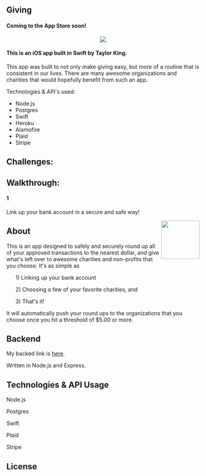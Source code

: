 ## Giving

#### Coming to the App Store soon!

<p align="center">
  <img src="http://i.imgur.com/bSHR8sj.png" max-width="100%">
</p>

#### This is an iOS app built in Swift by Taylor King.

This app was built to not only make giving easy, but more of a routine that is consistent in our lives. There are many awesome organizations and charities that would hopefully benefit from such an app.

Technologies & API's used:

* Node.js
* Postgres
* Swift
* Heroku
* Alamofire
* Plaid
* Stripe

## Challenges:

## Walkthrough:

#### 1

Link up your bank account in a secure and safe way!

<img src="http://i.imgur.com/N3gc9dZ.png" align="right" width="100px">


<!-- # ![Imgur](http://i.imgur.com/smXhS7E.png) -->

## About

This is an app designed to safely and securely round up all of your approved transactions to the nearest dollar, and give what's left over to awesome charities and non-profits that you choose. It's as simple as

&nbsp;&nbsp;&nbsp;&nbsp;&nbsp;&nbsp;1) Linking up your bank account  

&nbsp;&nbsp;&nbsp;&nbsp;&nbsp;&nbsp;2) Choosing a few of your favorite charities, and  

&nbsp;&nbsp;&nbsp;&nbsp;&nbsp;&nbsp;3) That's it!

It will automatically push your round ups to the organizations that you choose once you hit a threshold of $5.00 or more.

## Backend

My backed link is <a href="https://github.com/dekkofilms/backend/tree/master">here</a>.

Written in Node.js and Express.

## Technologies & API Usage

Node.js

Postgres

Swift

Plaid

Stripe

## License
